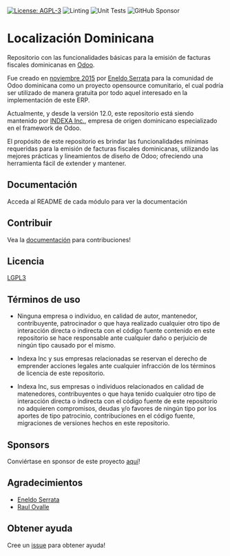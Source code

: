[![License: AGPL-3](https://img.shields.io/badge/licence-LGPL--3-blue.svg)](https://www.gnu.org/licenses/lgpl-3.0.html)
![Linting](https://github.com/indexa-git/l10n-dominicana/workflows/Linting/badge.svg)
![Unit Tests](https://github.com/indexa-git/l10n-dominicana/workflows/Unit%20Tests/badge.svg)
![GitHub Sponsor](https://img.shields.io/github/sponsors/indexa-git?label=Sponsor&logo=GitHub)

# Localización Dominicana

Repositorio con las funcionalidades básicas para la emisión de facturas fiscales dominicanas en [Odoo](https://github.com/odoo/odoo).

Fue creado en [noviembre 2015](https://github.com/indexa-git/l10n-dominicana/commit/39a490e673664d4cbee22ce109453616de4d0a4a) por [Eneldo Serrata](https://github.com/eneldoserrata) para la comunidad de Odoo dominicana como un proyecto opensource comunitario, el cual podría ser utilizado de manera gratuita por todo aquel interesado en la implementación de este ERP.

Actualmente, y desde la versión 12.0, este repositorio está siendo mantenido por [INDEXA Inc.](https://github.com/indexa-git), empresa de origen dominicano especializado en el framework de Odoo.

El propósito de este repositorio es brindar las funcionalidades mínimas requeridas para la emisión de facturas fiscales dominicanas, utilizando las mejores prácticas y lineamientos de diseño de Odoo; ofreciendo una herramienta fácil de extender y mantener.

## Documentación

Acceda al README de cada módulo para ver la documentación


## Contribuir

Vea la [documentación](https://github.com/indexa-git/l10n-dominicana/wiki/Contributing) para contribuciones!

## Licencia

[LGPL3](https://github.com/indexa-git/l10n-dominicana/blob/15.0/LICENSE)


## Términos de uso

- Ninguna empresa o individuo, en calidad de autor, mantenedor, contribuyente, patrocinador o que haya realizado cualquier otro tipo de interacción directa o indirecta con el código fuente contenido en este repositorio se hace responsable ante cualquier daño o perjuicio de ningún tipo causado por el mismo.

- Indexa Inc y sus empresas relacionadas se reservan el derecho de emprender acciones legales ante cualquier infracción de los términos de licencia de este repositorio.

- Indexa Inc, sus empresas o individuos relacionados en calidad de matenedores, contribuyentes o que haya tenido cualquier otro tipo de interacción directa o indirecta con el código fuente de este repositorio no adquieren compromisos, deudas y/o favores de ningún tipo por los aportes de tipo patrocinio, contribuciones en el código fuente, migraciones de versiones hechos en este repositorio.

## Sponsors

Conviértase en sponsor de este proyecto [aquí](https://github.com/sponsors/indexa-git)!

## Agradecimientos

- [Eneldo Serrata](https://github.com/eneldoserrata)
- [Raul Ovalle](https://github.com/raulovallet)


## Obtener ayuda

Cree un [issue](https://github.com/indexa-git/l10n-dominicana/issues/new/choose) para obtener ayuda!
